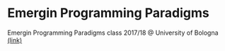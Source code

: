 # Emergin Programming Paradigms
Emergin Programming Paradigms class 2017/18 @ University of Bologna [(link)](http://www.cs.unibo.it/~sacerdot/emerging1718/)
